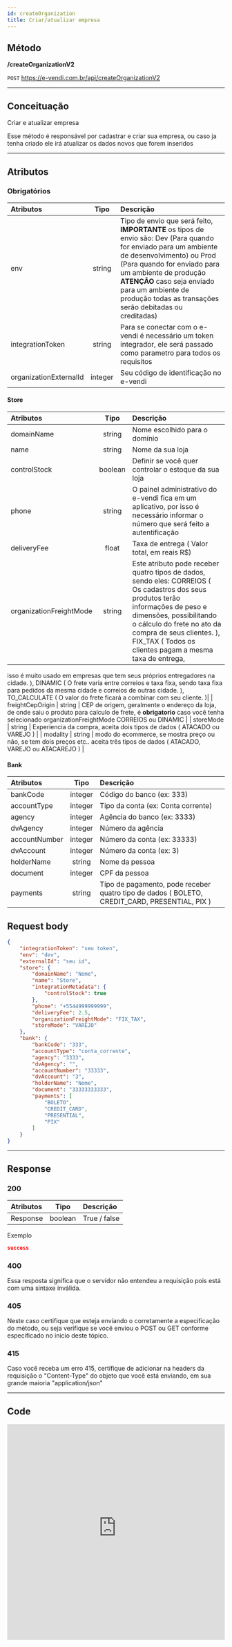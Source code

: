 ```yaml
---
id: createOrganization
title: Criar/atualizar empresa
---
```


## Método

**/createOrganizationV2**

`POST` https://e-vendi.com.br/api/createOrganizationV2  

---

## Conceituação

Criar e atualizar empresa

Esse método é responsável por cadastrar e criar sua empresa, ou caso ja tenha criado ele irá atualizar os dados novos que forem inseridos

---

## Atributos

### Obrigatórios

| Atributos | Tipo | Descrição |
| :-- | :-: | :-- |
| env | string | Tipo de envio que será feito, **IMPORTANTE** os tipos de envio são: Dev (Para quando for enviado para um ambiente de desenvolvimento) ou Prod (Para quando for enviado para um ambiente de produção **ATENÇÃO** caso seja enviado para um ambiente de produção todas as transações serão debitadas ou creditadas) |
| integrationToken | string | Para se conectar com o e-vendi é necessário um token integrador, ele será passado como parametro para todos os requisitos | 
| organizationExternalId | integer | Seu código de identificação no e-vendi |

#### Store 

| Atributos | Tipo | Descrição |
| :-- | :-: | :-- |
| domainName | string | Nome escolhido para o domínio |
| name | string | Nome da sua loja | 
| controlStock | boolean | Definir se você quer controlar o estoque da sua loja | 
| phone | string | O painel administrativo do e-vendi fica em um aplicativo, por isso é necessário informar o número que será feito a autentificação |
| deliveryFee | float | Taxa de entrega ( Valor total, em reais R$) |
| organizationFreightMode | string | Este atributo pode receber quatro tipos de dados, sendo eles: CORREIOS ( Os cadastros dos seus produtos terão informações de peso e dimensões, possibilitando o cálculo do frete no ato da compra de seus clientes. ), FIX_TAX ( Todos os clientes pagam a mesma taxa de entrega,
isso é muito usado em empresas que tem seus próprios entregadores na cidade. ), DINAMIC ( O frete varia entre correios e taxa fixa, sendo
taxa fixa para pedidos da mesma cidade e correios de outras cidade. ), TO_CALCULATE ( O valor do frete ficará a combinar com seu cliente. )| 
| freightCepOrigin  | string | CEP de origem, geralmente o endereço da loja, de onde saiu o produto para calculo de frete, é **obrigatorio** caso você tenha selecionado organizationFreightMode CORREIOS ou DINAMIC |
| storeMode | string | Experiencia da compra, aceita dois tipos de dados ( ATACADO ou VAREJO ) |
| modality | string | modo do ecommerce, se mostra preço ou não, se tem dois preços etc.. aceita três tipos de dados ( ATACADO, VAREJO ou ATACAREJO ) |

#### Bank

| Atributos | Tipo | Descrição |
| :-- | :-: | :-- |
| bankCode | integer | Código do banco (ex: 333) |
| accountType | integer | Tipo da conta (ex: Conta corrente) |
| agency | integer | Agência do banco (ex: 3333) |
| dvAgency | integer | Número da agência |
| accountNumber | integer | Número da conta (ex: 33333)
| dvAccount | integer | Número da conta (ex: 3)
| holderName | string | Nome da pessoa |
| document | integer | CPF da pessoa |
| payments | string | Tipo de pagamento, pode receber quatro tipo de dados ( BOLETO, CREDIT_CARD, PRESENTIAL, PIX ) | 

## Request body

```json
{
    "integrationToken": "seu token",
    "env": "dev",
    "externalId": "seu id",
    "store": {
        "domainName": "Nome",
        "name": "Store",
        "integrationMetadata": {
            "controlStock": true
        },
        "phone": "+5544999999999",
        "deliveryFee": 2.5,
        "organizationFreightMode": "FIX_TAX",
        "storeMode": "VAREJO"
    },
    "bank": {
        "bankCode": "333",
        "accountType": "conta_corrente",
        "agency": "3333",
        "dvAgency": "",
        "accountNumber": "33333",
        "dvAccount": "3",
        "holderName": "Nome",
        "document": "33333333333",
        "payments": [
            "BOLETO",
            "CREDIT_CARD",
            "PRESENTIAL",
            "PIX"
        ]
    }
}
```

---

## Response

### 200

| Atributos | Tipo | Descrição |
| :-- | :-: | :-- |
| Response | boolean | True / false |

Exemplo

```json
success
```

### 400 

Essa resposta significa que o servidor não entendeu a requisição pois está com uma sintaxe inválida.

### 405

Neste caso certifique que esteja enviando o corretamente a especificação do método, ou seja verifique se você enviou o POST ou GET conforme especificado no inicio deste tópico.

### 415

Caso você receba um erro 415, certifique de adicionar na headers da requisição o "Content-Type" do objeto que você está enviando, em sua grande maioria "application/json"

---

## Code

<iframe src="https://raw.githubusercontent.com/e-vendi/e-vendi-docs/main/json-examples/createOrganization.json" frameborder="0" scrolling="no" width="100%" height="500px" seamless></iframe>


